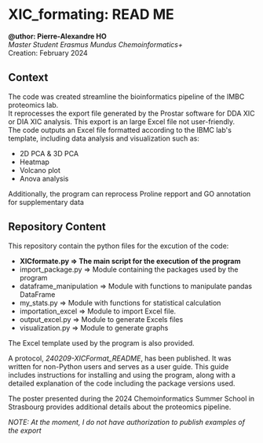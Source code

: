 # XIC_formating: READ ME

**@uthor: Pierre-Alexandre HO**  
*Master Student Erasmus Mundus Chemoinformatics+*  
Creation: February 2024

## Context

The code was created  streamline the bioinformatics pipeline of the IMBC proteomics lab.  
It reprocesses the export file generated by the Prostar software for DDA XIC or DIA XIC analysis. This export is an large Excel file not user-friendly.  
The code outputs an Excel file formatted according to the IBMC lab's template, including data analysis and visualization such as:
- 2D PCA & 3D PCA
- Heatmap
- Volcano plot
- Anova analysis

Additionally, the program can reprocess Proline repport and GO annotation for supplementary data

  ## Repository Content

  This repository contain the python files for the excution of the code:  
  -  **XICformate.py => The main script for the execution of the program**
  -  import_package.py => Module containing the packages used by the program
  -  dataframe_manipulation => Module with functions to manipulate pandas DataFrame
  -  my_stats.py => Module with functions for statistical calculation
  -  importation_excel => Module to import Excel file.
  -  output_excel.py => Module to generate Excels files
  -  visualization.py => Module to generate graphs

The Excel template used by the program is also provided.

A protocol, *240209-XICFormat_README*, has been published. It was written for non-Python users and serves as a user guide.
This guide includes instructions for installing and using the program, along with a detailed explanation of the code including the package versions used.

The poster presented during the 2024 Chemoinformatics Summer School in Strasbourg provides additional details about the proteomics pipeline.

*NOTE: At the moment, I do not have authorization to publish examples of the export*
